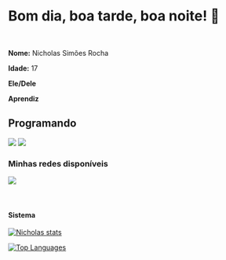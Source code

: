 <h1> <bold>Bom dia, boa tarde, boa noite! 👀</bold></h1>
<br>
<p><b>Nome:</b> Nicholas Simões Rocha</p>
<p><b>Idade:</b> 17</p>
<p><b>Ele/Dele</b></p>
<p><b>Aprendiz</b></p>
<h2> Programando </h2>

<img src="https://img.shields.io/badge/HTML5-E34F26?style=for-the-badge&logo=html5&logoColor=white">

<img src="https://img.shields.io/badge/CSS3-1572B6?style=for-the-badge&logo=css3&logoColor=white">
<br>
<h3>Minhas redes disponíveis</h3>
<a href=https://www.instagram.com/nicholas_simoes123/><img src="https://img.shields.io/badge/Instagram-E4405F?style=for-the-badge&logo=instagram&logoColor=white"> </a>
<br>
<br>
<br>
<h4>Sistema</h4>

[![Nicholas stats](https://github-readme-stats.vercel.app/api?username=SimonTheAnimator23)](https://github.com/anuraghazra/github-readme-stats)

[![Top Languages](https://github-readme-stats.vercel.app/api/top-langs/?username=SimonTheAnimator23)](https://github.com/anuraghazra/github-readme-stats)
